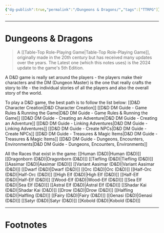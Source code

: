 ```yaml
---
{"dg-publish":true,"permalink":"/Dungeons & Dragons/","tags":["TTRPG"]}
---
```



---
# Dungeons & Dragons
> A [[Table-Top Role-Playing Game\|Table-Top Role-Playing Game]], originally made in the 20th century but has received many updates over the years. The Latest one (which this notes uses) is the 2024 update to the game's 5th Edition. 

A D&D game is really set around the players - the players make their characters and the DM (Dungeon Master) is the one that really crafts the story to life - the individual stories of all the players and also the overall story of the world.

To play a D&D game, the best path is to follow the list below:
[[D&D Character Creation\|D&D Character Creation]]
[[D&D DM Guide - Game Rules & Running the Game\|D&D DM Guide - Game Rules & Running the Game]]
[[D&D DM Guide - Creating an Adventure\|D&D DM Guide - Creating an Adventure]]
[[D&D DM Guide - Linking Adventures\|D&D DM Guide - Linking Adventures]]
[[D&D DM Guide - Create NPCs\|D&D DM Guide - Create NPCs]]
[[D&D DM Guide - Treasures & Magic Items\|D&D DM Guide - Treasures & Magic Items]]
[[D&D DM Guide - Dungeons, Encounters, Environments\|D&D DM Guide - Dungeons, Encounters, Environments]]

All the Races that exist in the game:
[[Human (D&D)\|Human (D&D)]]
[[Dragonborn (D&D)\|Dragonborn (D&D)]]
[[Tiefling (D&D)\|Tiefling (D&D)]]
[[Aasimar (D&D)\|Aasimar (D&D)]]
[[Variant Aasimar (D&D)\|Variant Aasimar (D&D)]]
[[Dwarf (D&D)\|Dwarf (D&D)]]
[[Orc (D&D)\|Orc (D&D)]]
[[Half-Orc (D&D)\|Half-Orc (D&D)]]
[[High Elf (D&D)\|High Elf (D&D)]]
[[Half-Elf (D&D)\|Half-Elf (D&D)]]
[[Wood-Elf (D&D)\|Wood-Elf (D&D)]]
[[Sea Elf (D&D)\|Sea Elf (D&D)]]
[[Astral Elf (D&D)\|Astral Elf (D&D)]]
[[Shadar Kai (D&D)\|Shadar Kai (D&D)]]
[[Drow (D&D)\|Drow (D&D)]]
[[Halfling (D&D)\|Halfling (D&D)]]
[[Fairy (D&D)\|Fairy (D&D)]]
[[Genasi (D&D)\|Genasi (D&D)]]
[[Satyr (D&D)\|Satyr (D&D)]]
[[Kobold (D&D)\|Kobold (D&D)]]


---
# Footnotes
